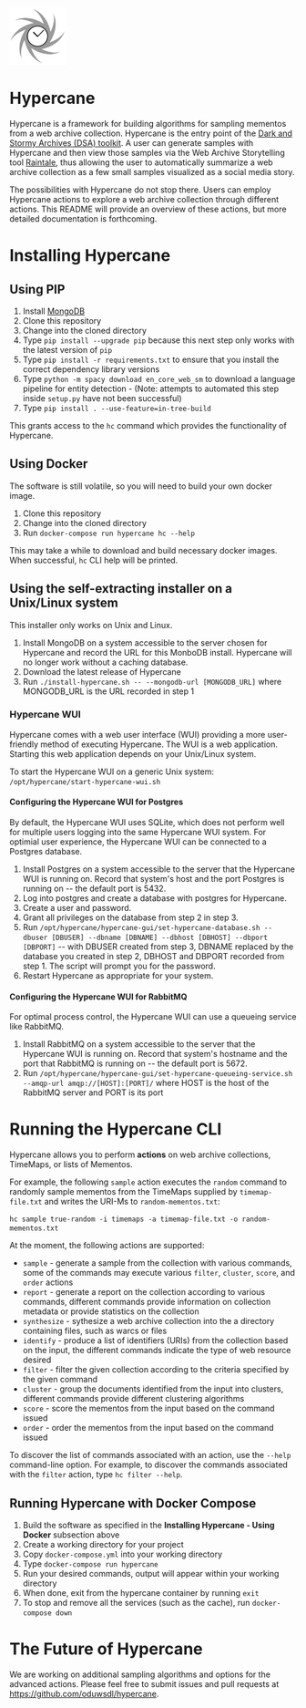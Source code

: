 <img src="images/hypercane-logo.png" width="100px">

# Hypercane

Hypercane is a framework for building algorithms for sampling mementos from a web archive collection. Hypercane is the entry point of the [Dark and Stormy Archives (DSA) toolkit](https://oduwsdl.github.io/dsa/). A user can generate samples with Hypercane and then view those samples via the Web Archive Storytelling tool [Raintale](https://oduwsdl.github.io/raintale/), thus allowing the user to automatically summarize a web archive collection as a few small samples visualized as a social media story.

The possibilities with Hypercane do not stop there. Users can employ Hypercane actions to explore a web archive collection through different actions. This README will provide an overview of these actions, but more detailed documentation is forthcoming.

# Installing Hypercane

## Using PIP

1. Install [MongoDB](https://www.mongodb.com/download-center/community)
2. Clone this repository
3. Change into the cloned directory
4. Type `pip install --upgrade pip` because this next step only works with the latest version of `pip`
5. Type `pip install -r requirements.txt` to ensure that you install the correct dependency library versions
6. Type `python -m spacy download en_core_web_sm` to download a language pipeline for entity detection - (Note: attempts to automated this step inside `setup.py` have not been successful)
7. Type `pip install . --use-feature=in-tree-build`

This grants access to the `hc` command which provides the functionality of Hypercane.

## Using Docker

The software is still volatile, so you will need to build your own docker image.

1. Clone this repository
2. Change into the cloned directory
3. Run `docker-compose run hypercane hc --help`

This may take a while to download and build necessary docker images. When successful, `hc` CLI help will be printed.

## Using the self-extracting installer on a Unix/Linux system

This installer only works on Unix and Linux.

1. Install MongoDB on a system accessible to the server chosen for Hypercane and record the URL for this MonboDB install. Hypercane will no longer work without a caching database.
2. Download the latest release of Hypercane
3. Run `./install-hypercane.sh -- --mongodb-url [MONGODB_URL]` where MONGODB_URL is the URL recorded in step 1

### Hypercane WUI

Hypercane comes with a web user interface (WUI) providing a more user-friendly method of executing Hypercane. The WUI is a web application. Starting this web application depends on your Unix/Linux system.

To start the Hypercane WUI on a generic Unix system:
`/opt/hypercane/start-hypercane-wui.sh`

#### Configuring the Hypercane WUI for Postgres

By default, the Hypercane WUI uses SQLite, which does not perform well for multiple users logging into the same Hypercane WUI system. For optimial user experience, the Hypercane WUI can be connected to a Postgres database.

1. Install Postgres on a system accessible to the server that the Hypercane WUI is running on. Record that system's host and the port Postgres is running on -- the default port is 5432.
2. Log into postgres and create a database with postgres for Hypercane.
3. Create a user and password.
4. Grant all privileges on the database from step 2 in step 3.
5. Run `/opt/hypercane/hypercane-gui/set-hypercane-database.sh --dbuser [DBUSER] --dbname [DBNAME] --dbhost [DBHOST] --dbport [DBPORT]` -- with DBUSER created from step 3, DBNAME replaced by the database you created in step 2, DBHOST and DBPORT recorded from step 1. The script will prompt you for the password.
6. Restart Hypercane as appropriate for your system.

#### Configuring the Hypercane WUI for RabbitMQ

For optimal process control, the Hypercane WUI can use a queueing service like RabbitMQ.

1. Install RabbitMQ on a system accessible to the server that the Hypercane WUI is running on. Record that system's hostname and the port that RabbitMQ is running on -- the default port is 5672.
2. Run `/opt/hypercane/hypercane-gui/set-hypercane-queueing-service.sh --amqp-url amqp://[HOST]:[PORT]/` where HOST is the host of the RabbitMQ server and PORT is its port

# Running the Hypercane CLI

Hypercane allows you to perform **actions** on web archive collections, TimeMaps, or lists of Mementos.

For example, the following `sample` action executes the `random` command to randomly sample mementos from the TimeMaps supplied by `timemap-file.txt` and writes the URI-Ms to `random-mementos.txt`:
```
hc sample true-random -i timemaps -a timemap-file.txt -o random-mementos.txt
```

At the moment, the following actions are supported:
* `sample` - generate a sample from the collection with various commands, some of the commands may execute various `filter`, `cluster`, `score`, and `order` actions
* `report` - generate a report on the collection according to various commands, different commands provide information on collection metadata or provide statistics on the collection
* `synthesize` - sythesize a web archive collection into the a directory containing files, such as warcs or files
* `identify` - produce a list of identifiers (URIs) from the collection based on the input, the different commands indicate the type of web resource desired
* `filter` - filter the given collection according to the criteria specified by the given command
* `cluster` - group the documents identified from the input into clusters, different commands provide different clustering algorithms
* `score` - score the mementos from the input based on the command issued
* `order` - order the mementos from the input based on the command issued

To discover the list of commands associated with an action, use the `--help` command-line option. For example, to discover the commands associated with the `filter` action, type `hc filter --help`.

## Running Hypercane with Docker Compose

1. Build the software as specified in the **Installing Hypercane - Using Docker** subsection above
2. Create a working directory for your project
3. Copy `docker-compose.yml` into your working directory
4. Type `docker-compose run hypercane`
5. Run your desired commands, output will appear within your working directory
6. When done, exit from the hypercane container by running `exit`
7. To stop and remove all the services (such as the cache), run `docker-compose down`

# The Future of Hypercane

We are working on additional sampling algorithms and options for the advanced actions. Please feel free to submit issues and pull requests at https://github.com/oduwsdl/hypercane.
